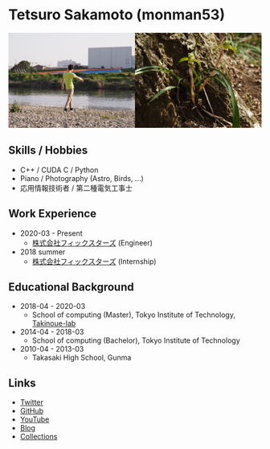 # Tetsuro Sakamoto (monman53)

![](/images/top.jpg)

## Skills / Hobbies

* C++ / CUDA C / Python
* Piano / Photography (Astro, Birds, ...)
* 応用情報技術者 / 第二種電気工事士

## Work Experience

* 2020-03 - Present
  * [株式会社フィックスターズ](https://www.fixstars.com/) (Engineer)
* 2018 summer
  * [株式会社フィックスターズ](https://www.fixstars.com/) (Internship)

## Educational Background

* 2018-04 - 2020-03
  * School of computing (Master), Tokyo Institute of Technology, [Takinoue-lab](http://takinoue-lab.jp/)
* 2014-04 - 2018-03
  * School of computing (Bachelor), Tokyo Institute of Technology 
* 2010-04 - 2013-03
  * Takasaki High School, Gunma

## Links

* [Twitter](https://twitter.com/monman53)
* [GitHub](https://github.com/monman53)
* [YouTube](https://www.youtube.com/channel/UCJsEX-MdJK95MoD7PYO-63Q)
* [Blog](/blog/)
* [Collections](/collection/)